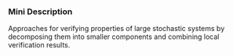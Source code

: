### Mini Description

Approaches for verifying properties of large stochastic systems by decomposing them into smaller components and combining local verification results.
